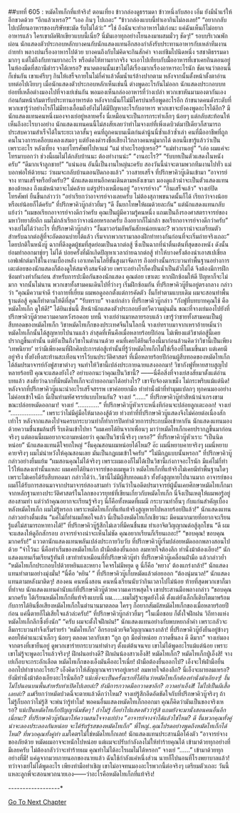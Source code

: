 ##บทที่ 605 : หมัดไทเก็กที่แท้จริง!
ตอนเที่ยง
ข้าวกล่องดูธรรมดา ข้าวหนึ่งกับสอง เอิ่ม ยังมีน้ำแร่ให้อีกขวดด้วย
“อีกแล้วเหรอ?”
“เออ กินๆ ไปเถอะ”
“ข้าวกล่องแบบนี้ทำเอากินไม่ลงเลย!”
“อยากกลับไปเปลี่ยนอาหารของบริษัทชะมัด รับไม่ได้ว่ะ”
“ใช่ ถึงฉันจะทำอาหารไม่เก่งนะ แค่ฉันเห็นก็ไม่อยากอาหารแล้ว ใครเขาผัดฟักเขียวแบบนี้เนี่ย? นี่มันเอาทุกอย่างโยนลงมาผสมมั่วๆ ชัดๆ!”
รอบบริเวณพักผ่อน นักแสดงตัวประกอบหลักบางคนกับนักแสดงแทนอีกสองกำลังรับประทานอาหารกับเหล่าทีมงานถ่ายทำ พลางบ่นเรื่องอาหารไปด้วย บางคนถึงกับไม่คิดจะกินสักคำ
จางเย่ชิมไปนิดหนึ่ง รสชาติธรรมดามากๆ แต่ไม่ถึงกับทานยากอะไร หรือต่อให้ทานยากจริง จะเอาไปเทียบกับมื้ออาหารที่เขาเคยกินตอนอยู่ในห้องมืดที่สถานีตำรวจได้เหรอ? ขนาดตอนนั้นเขาไม่ได้เรื่องมากเรื่องอาหารอะไรนัก ชัดเจนว่าตอนนี้ก็เช่นกัน เขาแค่รีบๆ กินให้เสร็จภายในไม่กี่คำแล้วดื่มน้ำแร่ล้างปากตาม หลังจากนั้นตั้งหน้าตั้งตาอ่านบทต่อไปเงียบๆ
เมื่อนักแสดงตัวประกอบหลักเห็นเช่นนี้ ต่างพูดอะไรกันไม่ออก
นักแสดงประกอบบทย่อยที่เหลือต่างมองไปที่จางเย่เช่นกัน พอมองเห็นกล่องอาหารที่ว่างเปล่า พวกเขาหันมามองตากันเองก่อนก้มหน้าก้มตารับประทานอาหารต่อ หลังจากนั้นก็ไม่มีใครบ่นหรือพูดอะไรอีก ถ้าขนาดคนดังระดับที่พวกเขารู้ว่าอย่างไรก็ไม่มีทางเอื้อมถึงยังไม่ได้มีปัญหาอะไรกับอาหาร พวกเขาจะยังคงพูดอะไรได้อีก?
มีนักแสดงแทนคนหนึ่งมองจางเย่อยู่หลายครั้ง นี่เหมือนจะเป็นการกระทำเล็กๆ น้อยๆ แต่กลับสะท้อนให้เห็นถึงอะไรบางอย่าง นักแสดงแทนคนนี้ไม่สงสัยเลยว่าทำไมจางเย่ที่เพิ่งเดบิวต์มาปีเดียวก็สามารถประสบความสำเร็จได้ในระยะเวลาสั้นๆ คนที่ถูกคนบนเน็ตก่นด่านู้นนี่ซ้ำแล้วซ้ำเล่า คนที่มืออาชีพที่ถูกคนในวงการเคลือบแคลงเสมอๆ แต่ยังคงดำรงชื่อเสียงไว้กลางคนหมู่มากได้ ตอนนี้เขารู้แล้วว่าเป็นเพราะอะไร
หลังเที่ยง
จางเย่โทรศัพท์ไปหาแม่
“แม่ ทำอะไรอยู่เหรอ?”
“แม่ทำงานอยู่”
“เอ่อ ผมแค่จะโทรมาบอกว่า ช่วงนี้ผมไม่ได้กลับบ้านนะ ต้องทำงานน่ะ”
“งานอะไร?”
“รับบทเป็นตัวแสดงในหนังครับ”
“ดีมากเจ้าลูกชาย!”
“แน่นอน อันนี้เป็นงานใหญ่นะครับ สองวันนี้น่าจะตามพวกทีมงานไปทั่ว แม่บอกพ่อให้ด้วยนะ ว่าผมจะกลับบ้านตอนปิดกองแล้ว”
วางสายเสร็จ ที่ปรึกษาคิวบู๊เดินเข้ามา “อาจารย์จาง ทานเสร็จหรือยังครับ?”
นักแสดงแทนอีกคนเดินตามหลังเขามา มองดูแล้วน่าจะเป็นตัวแสดงแทนของต้าหลง ถึงแม้หน้าตาจะไม่คล้าย แต่รูปร่างเหมือนอยู่ “อาจารย์จาง”
“กินเสร็จแล้ว” จางเย่ปิดโทรศัพท์ ยืนขึ้นกล่าวว่า “อย่าเรียกว่าอาจารย์จางเลยครับ ไม่ต้องสุภาพขนาดนั้นก็ได้ เรียกว่าจางน้อยหรือเย่น้อยก็ได้ครับ”
ที่ปรึกษาคิวบู๊กล่าวยิ้มๆ “ดี งั้นยกโทษให้ผมด้วยละกัน”
แต่นักแสดงแทนกลับแย้งว่า “ผมขอเรียกอาจารย์จางดีกว่าครับ คุณเป็นผู้มีความรู้คนหนึ่ง แถมเป็นถึงรองศาสตราจารย์ของมหาวิทยาลัยอีก ผมไม่กล้าเรียกว่าจางน้อยหรอกครับ ถึงอยากก็ไม่กล้า ขอเรียกอาจารย์จางดีกว่าครับ”
จางเย่ไม่ได้ว่าอะไร
ที่ปรึกษาคิวบู๊กล่าว “งั้นมาวอร์มอัพกันสักหน่อยเนอะ? พวกเราน่าจะเตรียมตัวสำหรับฉากต่อสู้ที่จะอัดตอนบ่ายได้แล้ว เริ่มจากพวกเรามาลองฝึกท่าทางกันก่อนที่จะเริ่มถ่ายจริงเถอะ”
โดยปกติในหนังบู๊ ฉากที่ดึงดูดผู้ชมที่สุดย่อมเป็นฉากต่อสู้ ซึ่งเป็นฉากที่น่าตื่นเต้นที่สุดของหนัง ดังนั้นย่อมทำออกมาชุ่ยๆ ไม่ได้ บ่อยครั้งที่มักเกิดปัญหาเวลาถ่ายฉากต่อสู้ ทำให้บางครั้งต้องนำเอาสเปเชี่ยลเอฟเฟกต์มาใช้ในงานเบื้องหลัง เอาเทคโนโลยีขั้นสูงมาจัดการ ถึงอย่างนั้นกระบวนท่าพื้นฐานอย่างการเตะต่อยของนักแสดงก็ต้องดูให้สมจริงสมจังด้วย เพราะอย่างไรก็คงปั้นน้ำเป็นตัวไม่ได้ จึงต้องมีการฝึกซ้อมท่วงท่ากันก่อน สำหรับการปะมือกันของนักแสดง คุณต่อย เขาเตะ หากฝึกซ้อมให้ดี ปัญหาก็จะไม่มาก
จากนั้นไม่นาน
พวกเขาทั้งสามคนเดินไปที่ว่างๆ เริ่มฝึกซ้อมกัน
ที่ปรึกษาคิวบู๊ยืนอยู่ตรงกลาง กล่าวว่า “คุณมีความจำดี ร่างกายที่เยี่ยม ผมพอดูออกตั้งแต่การคัดตัว งั้นก็ทำตามแบบเดิม ผมจะสอนท่าพื้นฐานต่อสู้ คุณก็ทำตามให้ดีที่สุด”
“รับทราบ” จางเย่กล่าว
ที่ปรึกษาคิวบู๊กล่าว “กังฟูที่บทบาทคุณใช้ คือหมัดไทเก็ก ดูให้ดี!”
ได้ยินเช่นนี้ สีหน้านักแสดงตัวประกอบยิ่งทวีความมุ่นมั่น ขณะที่จางเย่มองไปยังที่ปรึกษาคิวบู๊ด้วยความคาดหวังรอคอย
บทนี้ จางเย่อ่านมาหลายรอบแล้ว เขารู้ว่าชายทั้งสามคนเป็นผู้สืบทอดของหมัดไทเก็ก วิชาหมัดไทเก็กของประเทศจีนในโลกนี้ จางเย่ทราบมาจากเหราอ้ายหมิ่นว่า หมัดไทเก็กนั้นได้สูญหายไปนานแล้ว ล่าสุดที่เห็นคือเมื่อหลายร้อยปีก่อน ไม่เพียงแต่วิชาต่อสู้นี้เคยปรากฏขึ้นเท่านั้น แต่ยังเป็นถึงวิชาในตำนานด้วย คนที่เคยได้ยินเรื่องนี้มาก่อนล้วนคิดว่าวิชานี้เป็นเพียง ‘เทพนิยาย’ ทว่ามีเพียงคนที่ฝึกศิลปะการต่อสู้เท่านั้นที่รู้ว่าหมัดไทเก็กไม่ใช่เรื่องที่โมเมขึ้นมา แต่เคยมีอยู่จริง ทั้งยังทิ้งสะท้านสะเทือนจารไว้บนประวัติศาสตร์ ที่เมื่อหลายร้อยปีก่อนผู้สืบทอดของหมัดไทเก็กได้ล้มปรมาจารย์กังฟูสาขาต่างๆ จนทำให้วิชานี้เปล่งประกายฉายแสงออกมา!
วิชากังฟูที่หายสาบสูญไปหลายร้อยปี คุณจะแสดงยังไง? อย่าบอกนะว่าคุณเป็นวิชานี้?
——นี่คือสิ่งที่จางเย่สงสัยมาตั้งแต่อ่านบทแล้ว สงสัยว่าฉากที่มีหมัดไทเก็กจะถ่ายออกมาได้อย่างไร? เขาจับจ้องตาเขม็ง ไม่กระพริบแม้แต่นิด!
หลังจากที่ปรึกษาคิวบู๊แนะนำอะไรเสร็จสรรพ เขาค่อยยกมือ ทำท่านั่งม้าที่ทำมุมแปลกๆ ทุกคนมองอย่างไม่ค่อยเข้าใจนัก นี่เป็นท่ามหัศจรรย์แบบไหนกัน?
จางเย่ “......”
ที่ปรึกษาคิวบู๊ทำสีหน้าน่าเกรงขามขณะปล่อยหมัดออกมา!
จางเย่ “…………”
ที่ปรึกษาคิวบู๊หัวเราะหนึ่งทีก่อนจะปล่อยลูกเตะออก!
จางเย่ “………………”
เพราะว่าไม่มีคู่มือให้มาลองสู้ด้วย ท่วงท่าที่ที่ปรึกษาคิวบู๊แสดงจึงไม่ค่อยต่อเนื่องสักเท่าไร หลังจากแสดงไปจนครบกระบวนท่าก็ทำการปิดท่าด้วยการประกบมือเข้าหากัน
นักแสดงแทนมองด้วยความชื่นชมล้นปรี่ รีบเดินเข้าไปหา “ผมเคยได้ยินจากเพื่อนๆ มาว่าหมัดไทเก็กเคยปรากฏขึ้นมาก่อนจริงๆ แต่ตอนนี้ผมอยากจะถามหน่อยว่า คุณเป็นวิชานี้จริงๆ เหรอ?”
ที่ปรึกษาคิวบู๊หัวเราะ “เป็นนิดหน่อย”
นักแสดงแทนดีใจยกใหญ่ “งั้นคุณสอนผมหน่อยได้ไหม? อ๊ะ ผมนี่หยาบคายจริงๆ ผมนี่หยาบคายจริงๆ ผมไม่น่าหวังให้คุณสอนเลย มันเป็นกฎผมเข้าใจครับ”
“ไม่มีกฎแบบนั้นหรอก” ที่ปรึกษาคิวบู๊กล่าวอย่างยิ้มแย้ม “ผมสอนคุณไม่ได้จริงๆ เพราะผมเองก็ไม่ได้เป็นวิชานี้เก่งกาจอะไรนัก มีแค่ไม่กี่ท่าไว้ให้แสดงเท่านั้นแหละ ผมเคยได้ยินอาจารย์ของผมพูดว่า หมัดไทเก็กที่แท้จริงไม่เคยมีท่าพื้นฐานใดๆ เพราะไม่เคยได้รับสืบทอดมา กล่าวได้ว่า..วิชานี้ไม่มีผู้สืบทอดแล้ว ทั้งยังสูญหายไปนานมาก อาจารย์ของผมก็ได้รับการสอนมาจากปรมาจารย์สองสามท่า ว่ากันว่าในอดีตปรมาจารย์ผู้นั้นเคยศึกษาหมัดไทเก็กมาจากหลักฐานทางประวัติศาสตร์ในโลกของวรยุทธ์ที่เขียนเกี่ยวกับหมัดไทเก็ก นี่จึงเป็นเหตุให้ผมพอรู้อยู่สองสามท่า แต่ว่าถ้าคุณอยากจะเรียนรู้จริงๆ นี่ก็คือทั้งหมดที่ผมมี กระบวนท่าอื่นๆ กับแก่นสำคัญเบื้องหลังหมัดไทเก็ก ผมไม่รู้หรอก เพราะหมัดไทเก็กที่แท้แท้จริงสูญหายไปหลายร้อยปีแล้ว!”
นักแสดงแทนกล่าวอย่างตื่นเต้น “แค่ไม่กี่ท่าผมก็พอใจแล้ว นี่เป็นถึงหมัดไทเก็กเชียวนะ มีคนมากมายที่อยากจะเรียนรู้แต่ไม่สามารถหาทางได้!”
ที่ปรึกษาคิวบู๊รู้สึกไม่เลวที่มีคนชื่นชม ทำเอาจิตวิญญาณต่อสู้ลุกโชน “ดี ผมจะแสดงให้ดูอีกสักรอบ อาจารย์จางน่าจะเห็นไม่ชัด คุณอยากเรียนก็เรียนเถอะ!”
“ขอบคุณ! ขอบคุณมากครับ!” แววตานักแสดงแทนพลันเปล่งประกายวิบวับ
ที่ปรึกษาคิวบู๊เริ่มปล่อยหมัดออกพลางสอนไปด้วย “จำไว้นะ นี่คือท่าเริ่มของหมัดไทเก็ก ฝ่ามือต้องยื่นออก ลมหายใจต้องลึก ท่านั่งม้าต้องเอียง!”
นักแสดงแทนเริ่มเรียนรู้ทันที เขาทำท่าเหมือนที่ที่ปรึกษาคิวบู๊ทำ
ที่ปรึกษาคิวบู๊เคลื่อนฝ่ามือ แล้วกล่าวย้ำ “หมัดไทเก็กประกอบไปด้วยหยินและหยาง โคจรไม่มีหยุด ดู นี่ก็คือ ‘หยาง’ ต้องแกร่งกล้า!”
นักแสดงแทนทำตามอย่างมุ่งมั่น!
“นี่คือ ‘หยิน’ ” ที่ปรึกษาคิวบู๊เก็บหมัดแล้วต่อยออก “ต้องนุ่มนวล!”
นักแสดงแทนตามหลังมาติดๆ!
สองคน คนหนึ่งสอน คนหนึ่งเรียนนับว่ากินเวลาไปไม่น้อย
ท้ายที่สุดพวกเขาก็มาที่ท่าจบ นักแสดงแทนคำนับแก่ที่ปรึกษาคิวบู๊ด้วยความเคารพสุดใจ เขาประสานมือพลางกล่าว “ขอบคุณมากครับ ได้เรียนหมัดไทเก็กที่แท้จริงแบบนี้ ผม......ผมไม่รู้จะพูดยังไงดี ตั้งแต่ยังเล็กก็เติบโตมาพร้อมกับการได้ยินชื่อเสียงหมัดไทเก็กในตำนานมาตลอด ใครๆ ก็อยากสัมผัสหมัดไทเก็กของเมื่อหลายร้อยปีก่อน แค่นี้ตายก็ไม่เสียใจแล้วล่ะครับ!”
ที่ปรึกษาคิวบู๊กล่าวยิ้มๆ “ในเมื่อชอบ ก็ตั้งใจฝึกฝน วิถีทางแห่งหมัดไทเก็กลึกซึ้งยิ่งนัก”
“ครับ ผมจะตั้งใจฝึกฝน!” นักแสดงแทนอย่างกับพบหยกล้ำค่า เพราะกลัวจะลืมกระบวนท่าจึงเริ่มร่ายรำ ‘หมัดไทเก็ก’ อีกรอบด้วยจิตวิญญาณแรงกล้า!
ที่ปรึกษาคิวบู๊ยังยืนอยู่ข้างๆ คอยให้คำแนะนำเล็กๆ น้อยๆ ตลอดเวลากับเขา “ถูก ถูก มือต่ำหน่อย กวาดขึ้นลง ดี ดีมาก”
จางเย่มองจากตรงที่เขายืนอยู่ ดูพวกเขาร่ายกระบวนท่าต่างๆ ตั้งแต่ต้นจนจบ เขาไม่ได้พูดอะไรแม้แต่น้อย เพราะเขาไม่รู้จะพูดอะไรแล้วจริงๆ!
ฝึกฝนอย่างดี?
ฝึกฝนน้องสาวเอ็งสิ!
หมัดไทเก็ก?
หมัดไทเก็กปู่เอ็งสิ!
จางเย่เกือบจะกระอักเลือด หมัดไทเก็กของเอ็งมันคืออะไรเนี่ย!
ฝ่ามือต้องยื่นออกไป? เอ็งจะให้ฝ่ามือยื่นออกไปทำซากอะไรฮะ? เอ็งคิดว่าให้สัญญาณจราจรอยู่เหรอ! ลมหายใจต้องลึก? นี่เอ็งจะผายลมเหรอ? ยังมีท่านั่งม้าต้องเอียงอะไรนั่นอีก? แม่*เพิ่งจะเป็นครั้งแรกที่ได้ยินว่าหมัดไทเก็กต้องท่านั่งม้าเอียงๆ! งั้นไม่ไปนอนบนพื้นสำหรับท่าเปิดไปเลยล่ะ? ยังมีการกวาดมือกวาดขาอีก? กวาดย่าเอ็งสิ! ไม่ไปเป็นผีเสื้อเลยล่ะ? แม่*เรียกว่าหมัดปวดฉี่จะตายแล้วดีกว่าไหม?
จางเย่รู้สึกอึดอัดขัดใจกับที่ปรึกษาคิวบู๊จริงๆ ถ้าไม่รู้ก็บอกว่าไม่รู้สิ จะพ่นว่ารู้ทำไม! พอคนอื่นแสดงหมัดไทเก็กออกมา คุณก็คิดว่ามันเป็นของจริงเหรอ? แม่*เป็นหมัดไทเก็กปัญญานิ่มชัดๆ ! ถ้าไม่รู้ ก็อย่าไปแสดงตัวว่ารู้สิ แถมยังจะมานั่งสอนคนอื่นอีกเนี่ยนะ?
ที่ปรึกษาคิวบู๊หันมาให้ความสนใจจางเย่บ้าง “อาจารย์จางจำได้แล้วใช่ไหม? ดี งั้นพวกคุณทั้งคู่น่าจะลองประลองกันหน่อย จะได้รับรู้รสของหมัดไทเก็ก”
พี่ใหญ่..คุณโปรดอย่างพูดถึงหมัดไทเก็กได้ไหม?
ที่พวกคุณทั้งคู่ทำ แม่*โคตรไม่ใช่หมัดไทเก็กเลย!
นักแสดงแทนประสานมือโค้งตัว “อาจารย์จาง ขออภัยด้วย หมัดผมอาจจะหนักไปหน่อย แต่ผมจะปรับกำลังลงไม่ให้ทำร้ายคุณได้ เข้ามาด้วยทุกอย่างที่มีเลยครับ ไม่ต้องกลัวว่าจะทำร้ายผม คุณทำไม่ได้อะไรผมไม่ได้หรอก”
จางเย่ “......”
เข้ามาด้วยทุกอย่างที่มี!
แค่ดูจากมวยภายนอกของนายแล้ว ฉันใช้กำลังแค่หนึ่งส่วน นายก็ไปนอนที่โรงพยาบาลแล้ว!
ทว่าจางเย่ไม่ได้พูดอะไร เพียงทำมือท่าเชิญ เขาไม่อาจทนมองอะไรพวกนี้ต่อจริงๆ เตรียมตัวเถอะ วันนี้แหละลูกพี่จะสอนพวกนายเอง——ว่าอะไรคือหมัดไทเก็กที่แท้จริง!


*-*-*-*-*-*-*-*-*-*-*-*-*-*-*-*-*-*-*


[Go To Next Chapter]( ./6.md)